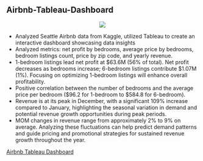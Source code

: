 ## Airbnb-Tableau-Dashboard

<p align="center">
  <img src="https://user-images.githubusercontent.com/96490650/191079981-8d733646-181d-4c85-8250-bb45d62ec47b.jpg" />
</p>

* Analyzed Seattle Airbnb data from Kaggle, utilized Tableau to create an interactive dashboard showcasing data insights
* Analyzed metrics: net profit by bedrooms, average price by bedrooms, bedroom listings count, price by zip code, and yearly revenue.
* 1-bedroom listings lead net profit at $63.6M (56% of total). Net profit decreases as bedrooms increase; 6-bedroom listings contribute $1.07M (1%). Focusing on optimizing 1-bedroom listings will enhance overall profitability.
* Positive correlation between the number of bedrooms and the average price per bedroom ($96.2 for 1-bedroom to $584.8 for 6-bedroom).
* Revenue is at its peak in December, with a significant 109% increase compared to January, highlighting the seasonal variation in demand and potential revenue growth opportunities during peak periods.
* MOM changes in revenue range from approximately 2% to 9% on average. Analyzing these fluctuations can help predict demand patterns and guide pricing and promotional strategies for sustained revenue growth throughout the year.

[Airbnb Tableau Dashboard](https://public.tableau.com/app/profile/preetham.m.pagad/viz/AirbnbDataVisualization_16636000169660/Dashboard1)
